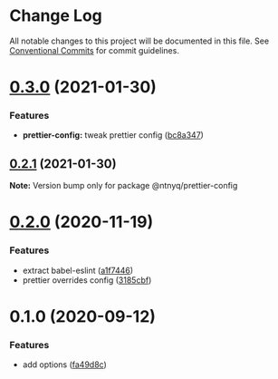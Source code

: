 # Change Log

All notable changes to this project will be documented in this file.
See [Conventional Commits](https://conventionalcommits.org) for commit guidelines.

# [0.3.0](https://github.com/ntnyq/configs/compare/@ntnyq/prettier-config@0.2.1...@ntnyq/prettier-config@0.3.0) (2021-01-30)

### Features

-   **prettier-config:** tweak prettier config ([bc8a347](https://github.com/ntnyq/configs/commit/bc8a3477e92a3c8e122816e000d2cdb64e6d5009))

## [0.2.1](https://github.com/ntnyq/configs/compare/@ntnyq/prettier-config@0.2.0...@ntnyq/prettier-config@0.2.1) (2021-01-30)

**Note:** Version bump only for package @ntnyq/prettier-config

# [0.2.0](https://github.com/ntnyq/configs/compare/@ntnyq/prettier-config@0.1.0...@ntnyq/prettier-config@0.2.0) (2020-11-19)

### Features

-   extract babel-eslint ([a1f7446](https://github.com/ntnyq/configs/commit/a1f744685ff7038a72a94a0efe69b28eb27d0a7e))
-   prettier overrides config ([3185cbf](https://github.com/ntnyq/configs/commit/3185cbf4a167796c4a702e7bc76a8193e5596551))

# 0.1.0 (2020-09-12)

### Features

-   add options ([fa49d8c](https://github.com/ntnyq/configs/commit/fa49d8cb38e86bc8f6be3825d0b0bd647ae474b1))
